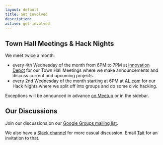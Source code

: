 ```yaml
---
layout: default
title: Get Involved
description: 
active: get-involved
---
```


Town Hall Meetings & Hack Nights
--------------------------------

We meet twice a month:

- every 4th Wednesday of the month from 6PM to 7PM at [Innovation Depot](http://maps.google.com/maps?f=q&hl=en&q=1500+First+Ave+North%2C+Birmingham%2C+AL%2C+35203%2C+us) for our Town Hall Meetings where we make announcements and discuss current and upcoming projects.
- every 2nd Wednesday of the month starting at 6PM at [AL.com](http://maps.google.com/maps?f=q&hl=en&q=1731+1st+Ave+N%2C+Birmingham%2C+AL%2C+us) for our Hack Nights where we split off into groups and do some civic hacking.

Exceptions will be announced in advance [on Meetup](http://www.meetup.com/Code-for-Birmingham-AL/) or in the sidebar.


Our Discussions
---------------

Join our discussions on our [Google Groups mailing list](https://groups.google.com/forum/#!forum/codeforbirmingham).

We also have a [Slack channel](https://codeforbham.slack.com) for more casual discussion. Email [Tait](mailto:tait.wayland@codeforbirmingham.org) for an invitation to that.
